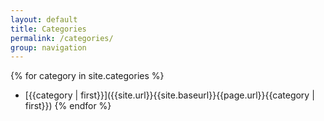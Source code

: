 ```yaml
---
layout: default
title: Categories
permalink: /categories/
group: navigation
---
```

{% for category in site.categories %}
  - [{{category | first}}]({{site.url}}{{site.baseurl}}{{page.url}}{{category | first}})
{% endfor %}
